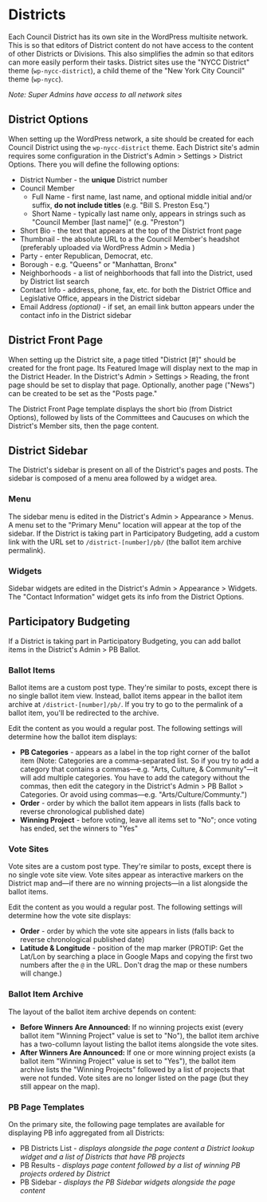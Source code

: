 # Districts

Each Council District has its own site in the WordPress multisite network. This is so that editors of District content do not have access to the content of other Districts or Divisions. This also simplifies the admin so that editors can more easily perform their tasks. District sites use the "NYCC District" theme (`wp-nycc-district`), a child theme of the "New York City Council" theme (`wp-nycc`).

_Note: Super Admins have access to all network sites_

## District Options

When setting up the WordPress network, a site should be created for each Council District using the `wp-nycc-district` theme. Each District site's admin requires some configuration in the District's Admin > Settings > District Options. There you will define the following options:

* District Number - the **unique** District number
* Council Member
    * Full Name - first name, last name, and optional middle initial and/or suffix, **do not include titles** (e.g. "Bill S. Preston Esq.")
    * Short Name - typically last name only, appears in strings such as "Council Member [last name]" (e.g. "Preston")
* Short Bio - the text that appears at the top of the District front page
* Thumbnail - the absolute URL to a the Council Member's headshot (preferably uploaded via WordPress Admin > Media )
* Party - enter Republican, Democrat, etc.
* Borough - e.g. "Queens" or "Manhattan, Bronx"
* Neighborhoods - a list of neighborhoods that fall into the District, used by District list search
* Contact Info - address, phone, fax, etc. for both the District Office and Legislative Office, appears in the District sidebar
* Email Address *(optional)* - if set, an email link button appears under the contact info in the District sidebar

## District Front Page

When setting up the District site, a page titled "District [#]" should be created for the front page. Its Featured Image will display next to the map in the District Header. In the District's Admin > Settings > Reading, the front page should be set to display that page. Optionally, another page ("News") can be created to be set as the "Posts page."

The District Front Page template displays the short bio (from District Options), followed by lists of the Committees and Caucuses on which the District's Member sits, then the page content.

## District Sidebar
The District's sidebar is present on all of the District's pages and posts. The sidebar is composed of a menu area followed by a widget area.

### Menu

The sidebar menu is edited in the District's Admin > Appearance > Menus. A menu set to the "Primary Menu" location will appear at the top of the sidebar. If the District is taking part in Participatory Budgeting, add a custom link with the URL set to `/district-[number]/pb/` (the ballot item archive permalink).

### Widgets

Sidebar widgets are edited in the District's Admin > Appearance > Widgets. The "Contact Information" widget gets its info from the District Options.

## Participatory Budgeting

If a District is taking part in Participatory Budgeting, you can add ballot items in the District's Admin > PB Ballot.

### Ballot Items

Ballot items are a custom post type. They're similar to posts, except there is no single ballot item view. Instead, ballot items appear in the ballot item archive at `/district-[number]/pb/`. If you try to go to the permalink of a ballot item, you'll be redirected to the archive.

Edit the content as you would a regular post. The following settings will determine how the ballot item displays:

* **PB Categories** - appears as a label in the top right corner of the ballot item (Note: Categories are a comma-separated list. So if you try to add a category that contains a commas—e.g. "Arts, Culture, & Community"—it will add multiple categories. You have to add the category without the commas, then edit the category in the District's Admin > PB Ballot > Categories. Or avoid using commas—e.g. "Arts/Culture/Communty.")
* **Order** - order by which the ballot item appears in lists (falls back to reverse chronological published date)
* **Winning Project** - before voting, leave all items set to "No"; once voting has ended, set the winners to "Yes"

### Vote Sites

Vote sites are a custom post type. They're similar to posts, except there is no single vote site view. Vote sites appear as interactive markers on the District map and—if there are no winning projects—in a list alongside the ballot items.

Edit the content as you would a regular post. The following settings will determine how the vote site displays:

* **Order** - order by which the vote site appears in lists (falls back to reverse chronological published date)
* **Latitude & Longitude** - position of the map marker (PROTIP: Get the Lat/Lon by searching a place in Google Maps and copying the first two numbers after the `@` in the URL. Don't drag the map or these numbers will change.)

### Ballot Item Archive

The layout of the ballot item archive depends on content:

* **Before Winners Are Announced:** If no winning projects exist (every ballot item "Winning Project" value is set to "No"), the ballot item archive has a two-collumn layout listing the ballot items alongside the vote sites.
* **After Winners Are Announced:** If one or more winning project exists (a ballot item "Winning Project" value is set to "Yes"), the ballot item archive lists the "Winning Projects" followed by a list of projects that were not funded. Vote sites are no longer listed on the page (but they still appear on the map).

### PB Page Templates

On the primary site, the following page templates are available for displaying PB info aggregated from all Districts:

* PB Districts List - _displays alongside the page content a District lookup widget and a list of Districts that have PB projects_
* PB Results - _displays page content followed by a list of winning PB projects ordered by District_
* PB Sidebar - _displays the PB Sidebar widgets alongside the page content_
